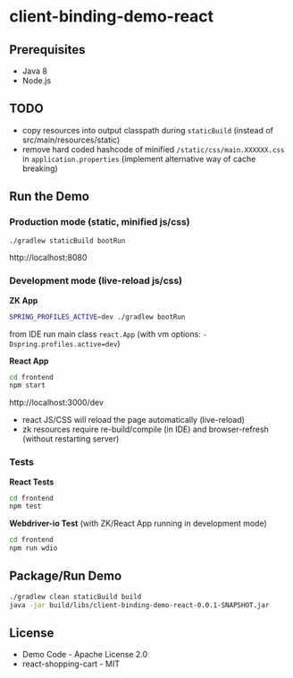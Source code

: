 # client-binding-demo-react

## Prerequisites

* Java 8
* Node.js

## TODO

* copy resources into output classpath during `staticBuild` (instead of src/main/resources/static)
* remove hard coded hashcode of minified `/static/css/main.XXXXXX.css` in `application.properties` (implement alternative way of cache breaking)

## Run the Demo

### Production mode (static, minified js/css)

```bash
./gradlew staticBuild bootRun
```

http://localhost:8080

### Development mode (live-reload js/css)

**ZK App**
```bash
SPRING_PROFILES_ACTIVE=dev ./gradlew bootRun
```

from IDE run main class `react.App` (with vm options: `-Dspring.profiles.active=dev`)


**React App**
```bash
cd frontend
npm start
```

http://localhost:3000/dev

* react JS/CSS will reload the page automatically (live-reload) 
* zk resources require re-build/compile (in IDE) and browser-refresh (without restarting server)

### Tests

**React Tests**
```bash
cd frontend
npm test
```

**Webdriver-io Test** (with ZK/React App running in development mode)
```bash
cd frontend
npm run wdio
```

## Package/Run Demo

```bash
./gradlew clean staticBuild build
java -jar build/libs/client-binding-demo-react-0.0.1-SNAPSHOT.jar
```


## License

* Demo Code - Apache License 2.0
* react-shopping-cart - MIT
